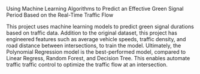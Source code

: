 Using Machine Learning Algorithms to Predict an Effective Green Signal Period Based on the Real-Time Traffic Flow

This project uses machine learning models to predict green signal durations based on traffic data. Addition to the original dataset, this project has engineered features such as average vehicle speeds, traffic density, and road distance between intersections, to train the model. 
Ultimately, the Polynomial Regression model is the best-performed model, compared to Linear Regress, Random Forest, and Decision Tree. This enables automate traffic traffic control to optimize the traffic flow at an intersection. 

